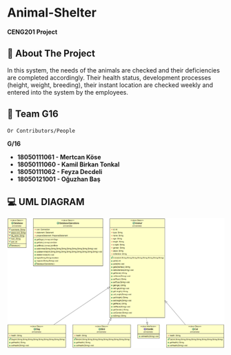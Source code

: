 # Animal-Shelter

**CENG201 Project**

## 🧐 About The Project
In this system, the needs of the animals are checked and their deficiencies are completed accordingly.
Their health status, development processes (height, weight, breeding), their instant location are checked weekly and entered into the system by the employees.


## 🙇 Team **G16**
```bash
Or Contributors/People
```
**G/16**
- **18050111061 - Mertcan Köse**
- **18050111060 - Kamil Birkan Tonkal**
- **18050111062 - Feyza Decdeli**
- **18050121001 - Oğuzhan Baş**


## 💻 UML DIAGRAM 
![Product Name Screen Shot][product-screenshot1]







<!-- MARKDOWN & IMAGES -->

[product-screenshot1]: src/Images/umlDiagram.png

